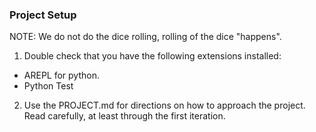 ### Project Setup

NOTE: We do not do the dice rolling, rolling of the dice "happens".

1. Double check that you have the following extensions installed:
- AREPL for python.
- Python Test

2. Use the PROJECT.md for directions on how to approach the project. Read carefully, at least through the first iteration.
